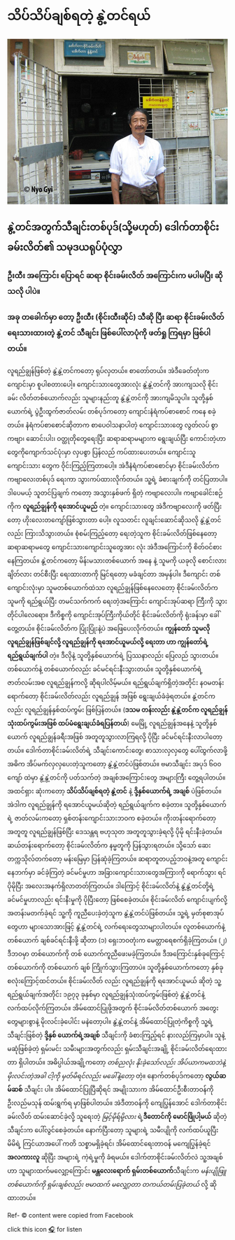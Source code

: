 # သိပ်သိပ်ချစ်ရတဲ့ နွဲ့တင်ရယ်

![photo of Sayar Sai Khan Leik](.gitbook/assets/sayar-sai-khan-laik.jpg)

## နွဲ့တင်အတွက်သီချင်းတစ်ပုဒ်(သို့မဟုတ်) ဒေါက်တာစိုင်းခမ်းလိတ်၏ သမုဒယရုပ်ပုံလွှာ

### ဦးထီး အကြောင်း ပြောရင် ဆရာ စိုင်းခမ်းလိတ် အကြောင်းက မပါမပြီး ဆိုသလို ပါပဲ။

### အခု တခေါက်မှာ တော့ ဦးထီး (စိုင်းထီးဆိုင်) သီဆို ပြီး ဆရာ စိုင်းခမ်းလိတ်  ရေးသားထားတဲ့ နွဲ့တင် သီချင်း ဖြစ်ပေါ်လာပုံကို ဖတ်ရှု ကြရမှာ ဖြစ်ပါတယ်။


လူရည်ချွန်ဖြစ်တဲ့ နွဲ့နွဲ့တင်ကတော့ ရုပ်လှတယ်။ စာတော်တယ်။ အဲဒီခေတ်တုံးက ကျောင်းမှာ စူပါစတားပေါ့။
ကျောင်းသားတွေအားလုံး နွဲ့နွဲ့တင်ကို အားကျသလို စိုင်းခမ်း လိတ်တစ်ယောက်လည်း သူများနည်းတူ နွဲ့နွဲ့တင်ကို အားကျမိသူပါ။
သူတို့နှစ်ယောက်ရဲ့ ပွဲဦးထွက်ဇာတ်လမ်း တစ်ပုဒ်ကတော့ ကျောင်းနံရံကပ်စာစောင် ကနေ စခဲ့တယ်။ နံရံကပ်စာစောင်ဆိုတာက စာပေဝါသနာပါတဲ့ ကျောင်းသားတွေ လွတ်လပ် စွာ ကဗျာ၊ ဆောင်းပါး၊ ဝတ္ထုတိုတွေရေးပြီး ဆရာဆရာမများက ရွေးချယ်ပြီး ကောင်းတဲ့ဟာ တွေကိုကျောက်သင်ပုံးမှာ လှပစွာ ပြန်လည် ကပ်ထားပေးတယ်။ ကျောင်းသူကျောင်းသား တွေက ဝိုင်းကြည့်ကြတာပေါ့။
အဲဒီနံရံကပ်စာစောင်မှာ စိုင်းခမ်းလိတ်က ကဗျာလေးတစ်ပုဒ် ရေးကာ သွားကပ်ထားလိုက်တယ်။ သူ့ရဲ့ ခံစားချက်ကို တင်ပြတာပါ။ ဒါပေမယ့် သူတင်ပြချက် ကတော့ အသွားနှစ်ဖက် ရှိတဲ့ ကဗျာလေးပါ။ ကဗျာခေါင်းစဉ်ကိုက **လူရည်ချွန်ကို ရအောင်ယူမည်** တဲ့။ ကျောင်းသားတွေ အဲဒီကဗျာလေးကို ဖတ်ပြီးတော့ ဟိုးလေးတကျော်ဖြစ်သွားတာ ပေါ့။
လူသတင်း လူချင်းဆောင်ဆိုသလို နွဲ့နွဲ့တင်လည်း ကြားသိသွားတယ်။ စုံစမ်းကြည့်တော့ ရေးတဲ့သူက စိုင်းခမ်းလိတ်ဖြစ်နေတော့ ဆရာဆရာမတွေ ကျောင်းသားကျောင်းသူတွေအား လုံး အဲဒီအကြောင်းကို စိတ်ဝင်စားနေကြတယ်။ နွဲ့တင်ကတော့ မိန်းမသားတစ်ယောက် အနေ နဲ့ သူမကို ယခုလို စောင်းလား ချိတ်လား တင်စီးပြီး ရေးထားတာကို မြင်ရတော့ မခံချင်တာ အမှန်ပါ။ ဒီကျောင်း တစ်ကျောင်းလုံးမှာ သူမတစ်ယောက်ထဲသာ လူရည်ချွန်ဖြစ်နေလေတော့ စိုင်းခမ်းလိတ်က သူမကို ရည်ရွယ်ပြီး တမင်သက်ကက် ရေးတဲ့အကြောင်း ကျောင်းအုပ်ဆရာ ကြီးကို သွားတိုင်ပါလေရော။ ဒီကိစ္စကို ကျောင်းအုပ်ကြီးကိုယ်တိုင် စိုင်းခမ်းလိတ်ကို ရုံးခန်းမှာ ခေါ်တွေ့တယ်။ စိုင်းခမ်းလိတ်က ပြုံးပြုံးနဲ့ပဲ အဖြေပေးလိုက်တယ်။ **ကျွန်တော် သူမလို လူရည်ချွန်ဖြစ်ချင်လို့ လူရည်ချွန်ကို ရအောင်ယူမယ်လို့ ရေးတာ ဟာ ကျွန်တော်ရဲ့ ရည်ရွယ်ချက်ပါ** တဲ့။
ဒီလိုနဲ့ သူတို့နှစ်ယောက်ရဲ့ ပြဿနာလည်း ပြေလည် သွားတယ်။ တစ်ယောက်နဲ့ တစ်ယောက်လည်း ခင်မင်ရင်းနီးသွားတယ်။ သူတို့နှစ်ယောက်ရဲ့ ဇာတ်လမ်းအစ လူရည်ချွန်ကလို့ ဆိုရပါလိမ့်မယ်။ ရည်ရွယ်ချက်ရှိတဲ့အတိုင်း နဝမတန်းရောက်တော့ စိုင်းခမ်းလိတ်လည်း လူရည်ချွန် အဖြစ် ရွေးချယ်ခံခဲ့ရတယ်။ နွဲ့တင်ကလည်း လူရည်ချွန်နှစ်ထပ်ကွမ်း ဖြစ်ပြန်တယ်။ (**ဒသမ တန်းလည်း နွဲ့နွဲ့တင်က လူရည်ချွန် သုံးထပ်ကွမ်းအဖြစ် ထပ်မံရွေးချယ်ခံရပြန်တယ်**) မေမြို့ လူရည်ချွန်အနေနဲ့ သူတို့နှစ်ယောက် လူရည်ချွန်ခရီးအဖြစ် အတူတူသွားလာကြရလို့ ပိုပြီး ခင်မင်ရင်းနီးလာပါတော့တယ်။
ဒေါက်တာစိုင်းခမ်းလိတ်ရဲ့ သီချင်းကောင်းတွေ၊ စာသားလှလှတွေ ပေါ်ထွက်လာဖို့ အဓိက အိပ်မက်လှလှပေးတဲ့သူကတော့ နွဲ့နွဲ့တင်ပဲဖြစ်တယ်။ ဗမာသီချင်း အပုဒ် ၆၀၀ ကျော် ထဲမှာ နွဲ့နွဲ့တင်ကို ပတ်သက်တဲ့ အချစ်အကြောင်းတွေ အများကြီး တွေ့ရပါတယ်။ အထင်ရှား ဆုံးကတော့ **သိပ်သိပ်ချစ်ရတဲ့ နွဲ့တင်** နဲ့ **ဒို့နှစ်ယောက်ရဲ့ အချစ်** ပဲဖြစ်တယ်။ အဲဒါက လူရည်ချွန်ကို ရအောင်ယူမယ်ဆိုတဲ့ ရည်ရွယ်ချက်က စခဲ့တာ။ သူတို့နှစ်ယောက်ရဲ့ ဇာတ်လမ်းကတော့ ရှစ်တန်းကျောင်းသားဘဝက စခဲ့တယ်။ ကိုးတန်းရောက်တော့ အတူတူ လူရည်ချွန်ဖြစ်ပြီး ဒေသန္တရ ဗဟုသုတ အတူတူသွားခဲ့ရလို့ ပိုမို ရင်းနီးခဲ့တယ်။ ဆယ်တန်းရောက်တော့ စိုင်းခမ်းလိတ်က နမ္မတူကို ပြန်သွားရတယ်။
သို့သော် ဆေးတက္ကသိုလ်တက်တော့ မန်းမြေမှာ ပြန်ဆုံခဲ့ကြတယ်။ ဆရာတူတပည့်ဘဝနဲ့အတူ ကျောင်းနေဘက်မှာ ခင်ခဲ့ကြတဲ့ ခင်မင်မှုဟာ အခြားကျောင်းသားတွေအကြားကို ရောက်သွား ရင် ပိုမိုပြီး အလေးအနက်ရှိလာတတ်ကြတယ်။ ဒါကြောင့် စိုင်းခမ်းလိတ်နဲ့ နွဲ့နွဲ့တင်တို့ရဲ့ ခင်မင်မှုဟာလည်း ရင်းနီးမှုကို ပိုပြီးတော့ ဖြစ်စေခဲ့တယ်။ စိုင်းခမ်းလိတ် ကျောင်းပျက်လို့ အတန်းမတက်ခဲ့ရင် သူ့ကို ကူညီပေးခဲ့တဲ့သူက နွဲ့နွဲ့တင်ပဲဖြစ်တယ်။ သူ့ရဲ့ မှတ်စုစာအုပ်တွေဟာ များသောအားဖြင့် နွဲ့နွဲ့တင်ရဲ့ လက်ရေးတွေသာများပါတယ်။ လူတစ်ယောက်နဲ့ တစ်ယောက် ချစ်ခင်ရင်းနီးဖို့ ဆိုတာ (၁) ရှေးဘဝတုံးက မေတ္တာရေစက်ရှိခဲ့ကြတယ်။ (၂) ဒီဘဝမှာ တစ်ယောက်ကို တစ် ယောက်ကူညီဖေးမခဲ့ကြတယ်။ ဒီအကြောင်းနှစ်ခုကြောင့် တစ်ယောက်ကို တစ်ယောက် ချစ် ကြိုက်သွားကြတာပဲ။ သူတို့နှစ်ယောက်ကတော့ နှစ်ခုစလုံးကြောင့်ထင်တယ်။ စိုင်းခမ်းလိတ် လည်း လူရည်ချွန်ကို ရအောင်ယူမယ် ဆိုတဲ့ သူ့ရည်ရွယ်ချက်အတိုင်း ၁၉၇၃ ခုနှစ်မှာ လူရည်ချွန်သုံးထပ်ကွမ်းဖြစ်တဲ့ နွဲ့နွဲ့တင်နဲ့ လက်ထပ်လိုက်ကြတယ်။ အိမ်ထောင်ပြုဖို့အတွက် စိုင်းခမ်လိတ်တစ်ယောက် အတွေးတွေများစွာနဲ့ မိုးလင်းခဲ့ပေါင်း မနဲတော့ပါ။
နွဲ့နွဲ့တင်နဲ့ အိမ်ထောင်ပြုတဲ့ကိစ္စကို သူ့ရဲ့ သီချင်းဖြစ်တဲ့ **ဒို့နှစ် ယောက်ရဲ့အချစ်** သီချင်းကို ခံစားကြည့်ရင် နားလည်ကြမှာပါ။ သူနဲ့ မဆုံဖြစ်ခဲ့တဲ့ ရှမ်းမင်း သမီးများအတွက်လည်း ရှမ်းသီချင်းအချို့ စိုင်းခမ်းလိတ်ရေးထားတာ ရှိပါတယ်။ အဓိပ္ပါယ်အချို့ကတော့ _တစ်ညလုံး နိုးခဲ့သော်လည်း အိပ်ယာကမထဘဲနဲ့ မိုးလင်းတဲ့အခါ ငါ့ကို မှတ်မိရင်လည်း မခေါ်နဲ့တော့_ တဲ့။ နောက်တစ်ပုဒ်ကတော့ **လွယ်ဆမ်ဆစ်** သီချင်း ပါ။ အိမ်ထောင်ပြုပြီဆိုရင် အမျိုးသားက အိမ်ထောင်ဦးစီးတာဝန်ကို ဦးလည်မသုန် ထမ်းရွက်ရ မှာဖြစ်ပါတယ်။ အဲဒီတာဝန်ကို ကျေပြွန်အောင် ဒေါက်တာစိုင်းခမ်းလိတ် ထမ်းဆောင်ခဲ့လို့ သူရေးတဲ့ _မြင့်မိုရ်မို့လား_ ရဲ့**ဒီတောင်ကို မောင်ဖြိုပါ့မယ်** ဆိုတဲ့သီချင်းက ပေါ်လွင်စေခဲ့တယ်။ နောက်ပြီးတော့ သူများရဲ့ သမီးပျိုကို လက်ထပ်ယူပြီး မိမိရဲ့ ကြင်ယာအပေါ် ကတိ သစ္စာမရှိခဲ့ရင်၊ အိမ်ထောင်ရေးတာဝန် မကျေပြွန်ခဲ့ရင် **အလကားလူ** ဆိုပြီး အများရဲ့ ကဲ့ရဲ့မှုကို ခံရမယ်။ ဒေါက်တာစိုင်းခမ်းလိတ်လဲ သူ့အချစ်ဟာ သူများထက်မလျှော့ကြောင်း **မန္တလေးရောက် ရှမ်းတစ်ယောက်**သီချင်းက _မန်းပျိုဖြူတစ်ယောက်ကို ရှမ်းချစ်လည်း ဗမာထက် မလျှော့တာ တကယ်တမ်းပြခဲ့တယ်_ လို့ ဆိုထားတယ်။


Ref- © content were copied from Facebook

click this icon [🎧](https://soundcloud.com/user-357364716/zfzjcp3rmmhq) for listen

